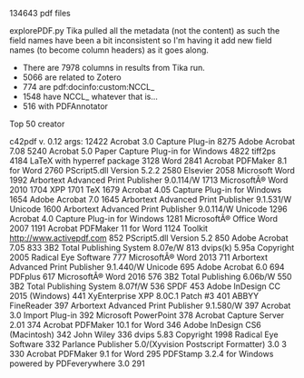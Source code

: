 134643 pdf files

explorePDF.py Tika pulled all the metadata (not the content) as such the field names have been a bit inconsistent so I'm having it add new field names (to become column headers) as it goes along. 

  * There are 7978 columns in results from Tika run.
  * 5066 are related to Zotero
  * 774 are pdf:docinfo:custom:NCCL_
  * 1548 have NCCL_ whatever that is...
  * 516 with PDFAnnotator

 Top 50 creator

 c42pdf v. 0.12 args:                                            12422
Acrobat 3.0 Capture Plug-in                                      8275
Adobe Acrobat 7.08                                               5240
Acrobat 5.0 Paper Capture Plug-in for Windows                    4822
tiff2ps                                                          4184
LaTeX with hyperref package                                      3128
Word                                                             2841
Acrobat PDFMaker 8.1 for Word                                    2760
PScript5.dll Version 5.2.2                                       2580
Elsevier                                                         2058
Microsoft Word                                                   1992
Arbortext Advanced Print Publisher 9.0.114/W                     1713
MicrosoftÂ® Word 2010                                            1704
XPP                                                              1701
TeX                                                              1679
Acrobat 4.05 Capture Plug-in for Windows                         1654
Adobe Acrobat 7.0                                                1645
Arbortext Advanced Print Publisher 9.1.531/W Unicode             1600
Arbortext Advanced Print Publisher 9.0.114/W Unicode             1296
Acrobat 4.0 Capture Plug-in for Windows                          1281
MicrosoftÂ® Office Word 2007                                     1191
Acrobat PDFMaker 11 for Word                                     1124
Toolkit http://www.activepdf.com                                  852
PScript5.dll Version 5.2                                          850
Adobe Acrobat 7.05                                                833
3B2 Total Publishing System 8.07e/W                               813
dvips(k) 5.95a Copyright 2005 Radical Eye Software                777
MicrosoftÂ® Word 2013                                             711
Arbortext Advanced Print Publisher 9.1.440/W Unicode              695
Adobe Acrobat 6.0                                                 694
PDFplus                                                           617
MicrosoftÂ® Word 2016                                             576
3B2 Total Publishing 6.06b/W                                      550
3B2 Total Publishing System 8.07f/W                               536
SPDF                                                              453
Adobe InDesign CC 2015 (Windows)                                  441
XyEnterprise XPP 8.0C.1  Patch #3                                 401
ABBYY FineReader                                                  397
Arbortext Advanced Print Publisher 9.1.580/W                      397
Acrobat 3.0 Import Plug-in                                        392
Microsoft PowerPoint                                              378
Acrobat Capture Server 2.01                                       374
Acrobat PDFMaker 10.1 for Word                                    346
Adobe InDesign CS6 (Macintosh)                                    342
John Wiley                                                        336
dvips 5.83 Copyright 1998 Radical Eye Software                    332
Parlance Publisher 5.0/(Xyvision Postscript Formatter) 3.0 3      330
Acrobat PDFMaker 9.1 for Word                                     295
PDFStamp 3.2.4 for Windows powered by PDFeverywhere 3.0           291


